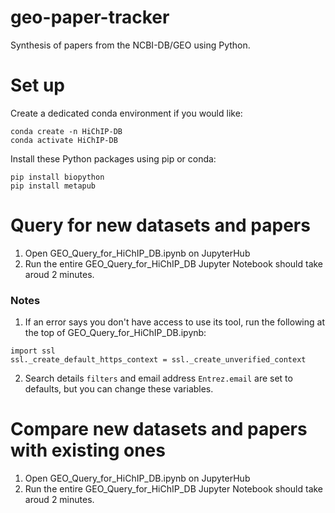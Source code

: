 # geo-paper-tracker
Synthesis of papers from the NCBI-DB/GEO using Python.

# Set up
Create a dedicated conda environment if you would like:
```
conda create -n HiChIP-DB
conda activate HiChIP-DB
```

Install these Python packages using pip or conda:
```
pip install biopython
pip install metapub
```



# Query for new datasets and papers
1. Open GEO_Query_for_HiChIP_DB.ipynb on JupyterHub
2. Run the entire GEO_Query_for_HiChIP_DB Jupyter Notebook should take aroud 2 minutes.

### Notes
1. If an error says you don't have access to use its tool, run the following at the top of GEO_Query_for_HiChIP_DB.ipynb:
```
import ssl
ssl._create_default_https_context = ssl._create_unverified_context
```
2. Search details `filters` and email address `Entrez.email` are set to defaults, but you can change these variables.

# Compare new datasets and papers with existing ones
1. Open GEO_Query_for_HiChIP_DB.ipynb on JupyterHub
2. Run the entire GEO_Query_for_HiChIP_DB Jupyter Notebook should take aroud 2 minutes.
